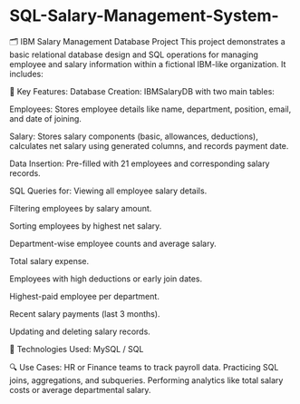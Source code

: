 # SQL-Salary-Management-System-
🗂️ IBM Salary Management Database Project
This project demonstrates a basic relational database design and SQL operations for managing employee and salary information within a fictional IBM-like organization. It includes:

📌 Key Features:
Database Creation: IBMSalaryDB with two main tables:

Employees: Stores employee details like name, department, position, email, and date of joining.

Salary: Stores salary components (basic, allowances, deductions), calculates net salary using generated columns, and records payment date.

Data Insertion: Pre-filled with 21 employees and corresponding salary records.

SQL Queries for:
Viewing all employee salary details.

Filtering employees by salary amount.

Sorting employees by highest net salary.

Department-wise employee counts and average salary.

Total salary expense.

Employees with high deductions or early join dates.

Highest-paid employee per department.

Recent salary payments (last 3 months).

Updating and deleting salary records.

🧰 Technologies Used:
MySQL / SQL

🔍 Use Cases:
HR or Finance teams to track payroll data.
Practicing SQL joins, aggregations, and subqueries.
Performing analytics like total salary costs or average departmental salary.
